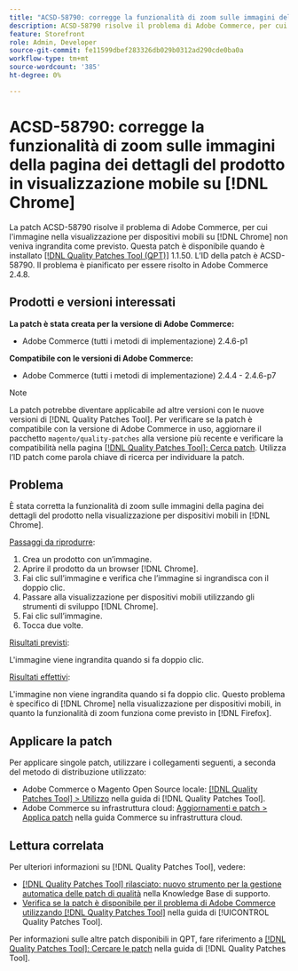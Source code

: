 ```yaml
---
title: "ACSD-58790: corregge la funzionalità di zoom sulle immagini della pagina dei dettagli del prodotto nella visualizzazione per dispositivi mobili su [!DNL Chrome]"
description: ACSD-58790 risolve il problema di Adobe Commerce, per cui l'immagine nella visualizzazione per dispositivi mobili in  [!DNL Chrome]  non veniva ingrandita come previsto.
feature: Storefront
role: Admin, Developer
source-git-commit: fe11599dbef283326db029b0312ad290cde0ba0a
workflow-type: tm+mt
source-wordcount: '385'
ht-degree: 0%

---
```



# ACSD-58790: corregge la funzionalità di zoom sulle immagini della pagina dei dettagli del prodotto in visualizzazione mobile su [!DNL Chrome]

La patch ACSD-58790 risolve il problema di Adobe Commerce, per cui l&#39;immagine nella visualizzazione per dispositivi mobili su [!DNL Chrome] non veniva ingrandita come previsto. Questa patch è disponibile quando è installato [[!DNL Quality Patches Tool (QPT)]](https://experienceleague.adobe.com/en/docs/commerce-knowledge-base/kb/announcements/commerce-announcements/magento-quality-patches-released-new-tool-to-self-serve-quality-patches) 1.1.50. L’ID della patch è ACSD-58790. Il problema è pianificato per essere risolto in Adobe Commerce 2.4.8.

## Prodotti e versioni interessati

**La patch è stata creata per la versione di Adobe Commerce:**

* Adobe Commerce (tutti i metodi di implementazione) 2.4.6-p1

**Compatibile con le versioni di Adobe Commerce:**

* Adobe Commerce (tutti i metodi di implementazione) 2.4.4 - 2.4.6-p7

>[!NOTE]
>
>La patch potrebbe diventare applicabile ad altre versioni con le nuove versioni di [!DNL Quality Patches Tool]. Per verificare se la patch è compatibile con la versione di Adobe Commerce in uso, aggiornare il pacchetto `magento/quality-patches` alla versione più recente e verificare la compatibilità nella pagina [[!DNL Quality Patches Tool]: Cerca patch](https://experienceleague.adobe.com/tools/commerce-quality-patches/index.html). Utilizza l’ID patch come parola chiave di ricerca per individuare la patch.

## Problema

È stata corretta la funzionalità di zoom sulle immagini della pagina dei dettagli del prodotto nella visualizzazione per dispositivi mobili in [!DNL Chrome].

<u>Passaggi da riprodurre</u>:

1. Crea un prodotto con un’immagine.
1. Aprire il prodotto da un browser [!DNL Chrome].
1. Fai clic sull’immagine e verifica che l’immagine si ingrandisca con il doppio clic.
1. Passare alla visualizzazione per dispositivi mobili utilizzando gli strumenti di sviluppo [!DNL Chrome].
1. Fai clic sull’immagine.
1. Tocca due volte.

<u>Risultati previsti</u>:

L&#39;immagine viene ingrandita quando si fa doppio clic.

<u>Risultati effettivi</u>:

L&#39;immagine non viene ingrandita quando si fa doppio clic. Questo problema è specifico di [!DNL Chrome] nella visualizzazione per dispositivi mobili, in quanto la funzionalità di zoom funziona come previsto in [!DNL Firefox].

## Applicare la patch

Per applicare singole patch, utilizzare i collegamenti seguenti, a seconda del metodo di distribuzione utilizzato:

* Adobe Commerce o Magento Open Source locale: [[!DNL Quality Patches Tool] > Utilizzo](/help/tools/quality-patches-tool/usage.md) nella guida di [!DNL Quality Patches Tool].
* Adobe Commerce su infrastruttura cloud: [Aggiornamenti e patch > Applica patch](https://experienceleague.adobe.com/docs/commerce-cloud-service/user-guide/develop/upgrade/apply-patches.html) nella guida Commerce su infrastruttura cloud.

## Lettura correlata

Per ulteriori informazioni su [!DNL Quality Patches Tool], vedere:

* [[!DNL Quality Patches Tool] rilasciato: nuovo strumento per la gestione automatica delle patch di qualità](https://experienceleague.adobe.com/en/docs/commerce-knowledge-base/kb/announcements/commerce-announcements/magento-quality-patches-released-new-tool-to-self-serve-quality-patches) nella Knowledge Base di supporto.
* [Verifica se la patch è disponibile per il problema di Adobe Commerce utilizzando  [!DNL Quality Patches Tool]](/help/tools/quality-patches-tool/patches-available-in-qpt/check-patch-for-magento-issue-with-magento-quality-patches.md) nella guida di [!UICONTROL Quality Patches Tool].


Per informazioni sulle altre patch disponibili in QPT, fare riferimento a [[!DNL Quality Patches Tool]: Cercare le patch](https://experienceleague.adobe.com/tools/commerce-quality-patches/index.html) nella guida di [!DNL Quality Patches Tool].
